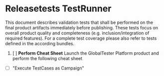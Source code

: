 Releasetests TestRunner
=====================
This document describes validation tests that shall be performed on the final product artifacts immediately before publishing. These tests focus on overall product quality and completeness (e.g. inclusion/integration of required features). For a complete test coverage please also refer to tests defined in the according bundles.

1. [ ] __Perform Cheat Sheet__
Launch the GlobalTester Platform product and perform the following cheat sheet
 - [ ] "Execute TestCases as Campaign"

<p style="page-break-after: always"/>
